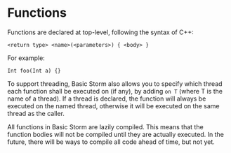 Functions
==========

Functions are declared at top-level, following the syntax of C++:

`<return type> <name>(<parameters>) { <body> }`

For example:

`Int foo(Int a) {}`

To support threading, Basic Storm also allows you to specify which thread each function shall be
executed on (if any), by adding `on T` (where T is the name of a thread). If a thread is declared,
the function will always be executed on the named thread, otherwise it will be executed on the same
thread as the caller.

All functions in Basic Storm are lazily compiled. This means that the function bodies will not be
compiled until they are actually executed. In the future, there will be ways to compile all code
ahead of time, but not yet.
